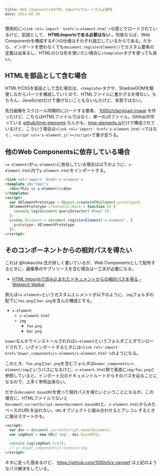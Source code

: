 ```yaml
---
title: Web ComponentsをHTML Importsでロードする必要性
date: 2014-08-30
---
```


慣例的に`<link rel='import' href='x-element.html'>`な感じでロードされているけど、前提として、 **HTMLImportsである必要はない** 。何故ならば、Web Componentsを構成する4つの仕様はそれぞれ独立しているからである。だから、インポートを使わなくても`document.registerElement()`でカスタム要素の定義は出来るし、HTMLのひな形を使いたい場合に`<template>`タグを使っても良い。

## HTMLを部品として含む場合

HTMLやCSSを部品として含む場合は、`<template>`タグや、ShadowDOMを駆使しながらパーツを構成していくので、HTMLファイルに書かざるを得ない。もちろん、JavaScriptだけで書けないこともないんだけど、本質ではない。

先日画像をスクロール同期的にロードする要素、 [1000ch/lazyload-image](https://github.com/1000ch/lazyload-image) を作ったけど、こちらはHTMLファイルではなく、単一のJSファイル。GitHubが作っている [github/time-elements](https://github.com/github/time-elements) なんかも、[time-elements.js](https://github.com/github/time-elements/blob/master/time-elements.js)だけで構成されているけど、こういう場合は`<link rel='import' href='x-element.html'>`ではなく、`<script src='x-element.js'></script>`で事が足りる。

## 他のWeb Componentsに依存している場合

`<x-element>`が`<y-element>`に依存している場合は以下のように、`x-element.html`内で`y-element.html`をインポートする。

```html
<link rel='import' href='y-element'>
<template id="tmpl">
  <div>This is x-element!</div>
</template>
<script>
  var XElementPrototype = Object.create(HTMLElement.prototype);
  XElementPrototype.createdCallback = function () {
    console.log(document.querySelector('#tmpl'));
  };
  window.XElement = document.registerElement('x-element', {
    prototype: XElementPrototype
  });
</script>
```

## そのコンポーネントからの相対パスを得たい

これは @hokaccha 氏が詳しく書いているが、Web Componentsとして配布するときに、画像等のサブリソースを含む場合は一工夫が必要になる。

- [HTML Importsで読み込まれたドキュメントからの相対パスを得る - Webtech Walker ](http://webtech-walker.com/archive/2014/07/html-import-relative-path.html)

例えば`<x-element>`というカスタムエレメントが以下のように、`img`フォルダの配下に`foo.png`と`bar.png`を含んだ構成とする。

- `x-element`
  - `x-element.html`
  - `img`
    - `foo.png`
    - `bar.png`


`bower`なんかでインストールされれば`x-element`というフォルダごとダウンロードされて、いざインポートするときには`<link rel='import' href='bower_components/x-element/x-element.html'>`のようになる。

このとき、`foo.png`と`bar.png`を含むフォルダは`bower_components/x-element/img`というパスになるけど、`x-element.html`側で素直に`img/foo.png`と参照していると、インポート元のドキュメントルートからそのパスを辿ることになるので、上手く参照出来ない。

だから`document.baseURI`を使って相対パスを得たいということになるが、この場合に、HTMLファイルでないと`document.currentScript.ownerDocument.baseURI`と、`x-element.html`からみたベースのURLを辿れない。`URL`オブジェクトと組み合わせるとアレコレするときに幾分スマートかも。

```html
<script>
  var doc = document.currentScript.ownerDocument;
  var imgRoot = new URL('img', doc.baseURI);

  console.log(imgRoot.href);
  // => bower_components/x-element/img
</script>
```

ネタに走った感あるけど、 https://github.com/1000ch/x-zangief は上記のようなパス解決をしている。
